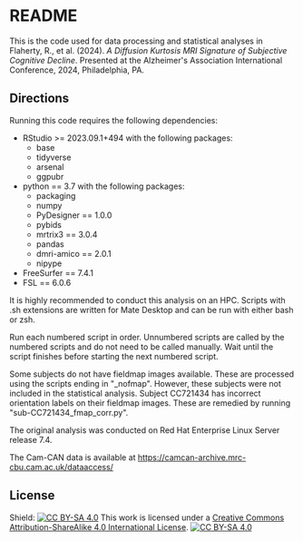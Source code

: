 README
================

This is the code used for data processing and statistical analyses in
Flaherty, R., et al. (2024). 
*A Diffusion Kurtosis MRI Signature of Subjective Cognitive Decline*. 
Presented at the Alzheimer's Association International Conference, 2024, Philadelphia, PA.

## Directions

Running this code requires the following dependencies:

- RStudio \>= 2023.09.1+494 with the following packages:
  - base
  - tidyverse
  - arsenal
  - ggpubr
- python == 3.7 with the following packages:
  - packaging
  - numpy
  - PyDesigner == 1.0.0
  - pybids
  - mrtrix3 == 3.0.4
  - pandas
  - dmri-amico == 2.0.1
  - nipype
- FreeSurfer == 7.4.1
- FSL == 6.0.6
  
It is highly recommended to conduct this analysis on an HPC. Scripts with .sh extensions are written for
Mate Desktop and can be run with either bash or zsh.

Run each numbered script in order. Unnumbered scripts are called by the
numbered scripts and do not need to be called manually. Wait until the
script finishes before starting the next numbered script.

Some subjects do not have fieldmap images available. These are processed using the scripts ending in "_nofmap". However, these subjects were not included in the statistical analysis.
Subject CC721434 has incorrect orientation labels on their fieldmap images. These are remedied by running "sub-CC721434_fmap_corr.py".

The original analysis was conducted on Red Hat Enterprise Linux Server
release 7.4.

The Cam-CAN data is available at https://camcan-archive.mrc-cbu.cam.ac.uk/dataaccess/

## License
Shield: [![CC BY-SA
4.0](https://img.shields.io/badge/License-CC%20BY--SA%204.0-lightgrey.svg)](http://creativecommons.org/licenses/by-sa/4.0/)
This work is licensed under a [Creative Commons Attribution-ShareAlike
4.0 International
License](http://creativecommons.org/licenses/by-sa/4.0/).
[![CC BY-SA
4.0](https://licensebuttons.net/l/by-sa/4.0/88x31.png)](http://creativecommons.org/licenses/by-sa/4.0/)
